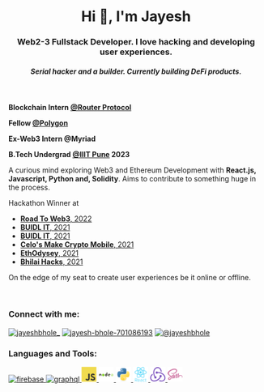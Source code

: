 <h1 align="center">Hi 👋, I'm Jayesh</h1>
<h3 align="center">Web2-3 Fullstack Developer. I love hacking and developing user experiences.</h3>
<h5 align="center">Serial hacker and a builder. Currently building DeFi products.</h3>
<br/>

**Blockchain Intern [@Router Protocol](https://routerprotocol.com/)**

**Fellow [@Polygon](https://polygon.technology/polygon-fellowship/)**

**Ex-Web3 Intern @Myriad**

**B.Tech Undergrad [@IIIT Pune](http://iiitp.ac.in/) 2023**

A curious mind exploring Web3 and Ethereum Development with **React.js, Javascript, Python and, Solidity**. Aims to contribute to something huge in the process.

Hackathon Winner at
- [**Road To Web3**, 2022](https://showcase.ethglobal.com/roadtoweb3/stroller-protocol)
- [**BUIDL IT**, 2021](https://devfolio.co/projects/shatranj-d063)
- [**BUIDL IT**, 2021]()
- [**Celo's Make Crypto Mobile**, 2021](https://devpost.com/software/certify-d6htlu)
- [**EthOdysey**, 2021](https://devfolio.co/projects/marsmello-a90e)
- [**Bhilai Hacks**, 2021](url)

On the edge of my seat to create user experiences be it online or offline.


<br/>

<h3 align="left">Connect with me:</h3>
<p align="left">
<a href="https://twitter.com/jayeshbhole_" target="blank"><img align="center" src="https://raw.githubusercontent.com/rahuldkjain/github-profile-readme-generator/master/src/images/icons/Social/twitter.svg" alt="jayeshbhole_" height="30" width="40" /></a>
<a href="https://linkedin.com/in/jayesh-bhole-701086193" target="blank"><img align="center" src="https://raw.githubusercontent.com/rahuldkjain/github-profile-readme-generator/master/src/images/icons/Social/linked-in-alt.svg" alt="jayesh-bhole-701086193" height="30" width="40" /></a>
<a href="https://medium.com/@jayeshbhole" target="blank"><img align="center" src="https://raw.githubusercontent.com/rahuldkjain/github-profile-readme-generator/master/src/images/icons/Social/medium.svg" alt="@jayeshbhole" height="30" width="40" /></a>
</p>

<h3 align="left">Languages and Tools:</h3>
<p align="left"> 
<a href="https://firebase.google.com/" target="_blank" rel="noreferrer"> <img src="https://www.vectorlogo.zone/logos/firebase/firebase-icon.svg" alt="firebase" width="30" height="30"/> </a> 
<a href="https://graphql.org" target="_blank" rel="noreferrer"> <img src="https://www.vectorlogo.zone/logos/graphql/graphql-icon.svg" alt="graphql" width="30" height="30"/> </a> 
<a href="https://developer.mozilla.org/en-US/docs/Web/JavaScript" target="_blank" rel="noreferrer"> <img src="https://raw.githubusercontent.com/devicons/devicon/master/icons/javascript/javascript-original.svg" alt="javascript" width="30" height="30"/> </a> 
<a href="https://nodejs.org" target="_blank" rel="noreferrer"> <img src="https://raw.githubusercontent.com/devicons/devicon/master/icons/nodejs/nodejs-original-wordmark.svg" alt="nodejs" width="30" height="30"/> </a> 
<a href="https://www.python.org" target="_blank" rel="noreferrer"> <img src="https://raw.githubusercontent.com/devicons/devicon/master/icons/python/python-original.svg" alt="python" width="30" height="30"/> </a> 
<a href="https://reactjs.org/" target="_blank" rel="noreferrer"> <img src="https://raw.githubusercontent.com/devicons/devicon/master/icons/react/react-original-wordmark.svg" alt="react" width="30" height="30"/> </a> 
<a href="https://redux.js.org" target="_blank" rel="noreferrer"> <img src="https://raw.githubusercontent.com/devicons/devicon/master/icons/redux/redux-original.svg" alt="redux" width="30" height="30"/> </a> 
<a href="https://sass-lang.com" target="_blank" rel="noreferrer"> <img src="https://raw.githubusercontent.com/devicons/devicon/master/icons/sass/sass-original.svg" alt="sass" width="30" height="30"/> </a> 
</p>

<br/>
